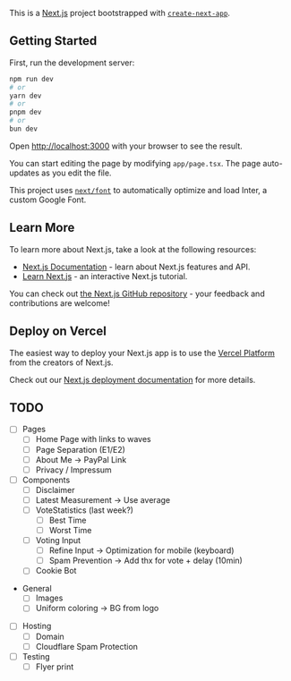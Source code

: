 This is a [Next.js](https://nextjs.org/) project bootstrapped with [`create-next-app`](https://github.com/vercel/next.js/tree/canary/packages/create-next-app).

## Getting Started

First, run the development server:

```bash
npm run dev
# or
yarn dev
# or
pnpm dev
# or
bun dev
```

Open [http://localhost:3000](http://localhost:3000) with your browser to see the result.

You can start editing the page by modifying `app/page.tsx`. The page auto-updates as you edit the file.

This project uses [`next/font`](https://nextjs.org/docs/basic-features/font-optimization) to automatically optimize and load Inter, a custom Google Font.

## Learn More

To learn more about Next.js, take a look at the following resources:

- [Next.js Documentation](https://nextjs.org/docs) - learn about Next.js features and API.
- [Learn Next.js](https://nextjs.org/learn) - an interactive Next.js tutorial.

You can check out [the Next.js GitHub repository](https://github.com/vercel/next.js/) - your feedback and contributions are welcome!

## Deploy on Vercel

The easiest way to deploy your Next.js app is to use the [Vercel Platform](https://vercel.com/new?utm_medium=default-template&filter=next.js&utm_source=create-next-app&utm_campaign=create-next-app-readme) from the creators of Next.js.

Check out our [Next.js deployment documentation](https://nextjs.org/docs/deployment) for more details.

## TODO

- [ ] Pages
  - [ ] Home Page with links to waves
  - [ ] Page Separation (E1/E2)
  - [ ] About Me -> PayPal Link
  - [ ] Privacy / Impressum
- [ ] Components
  - [ ] Disclaimer
  - [ ] Latest Measurement -> Use average
  - [ ] VoteStatistics (last week?)
    - [ ] Best Time
    - [ ] Worst Time
  - [ ] Voting Input
    - [ ] Refine Input -> Optimization for mobile (keyboard)
    - [ ] Spam Prevention -> Add thx for vote + delay (10min)
  - [ ] Cookie Bot
- General
  - [ ] Images
  - [ ] Uniform coloring -> BG from logo
- [ ] Hosting
  - [ ] Domain
  - [ ] Cloudflare Spam Protection
- [ ] Testing
  - [ ] Flyer print
